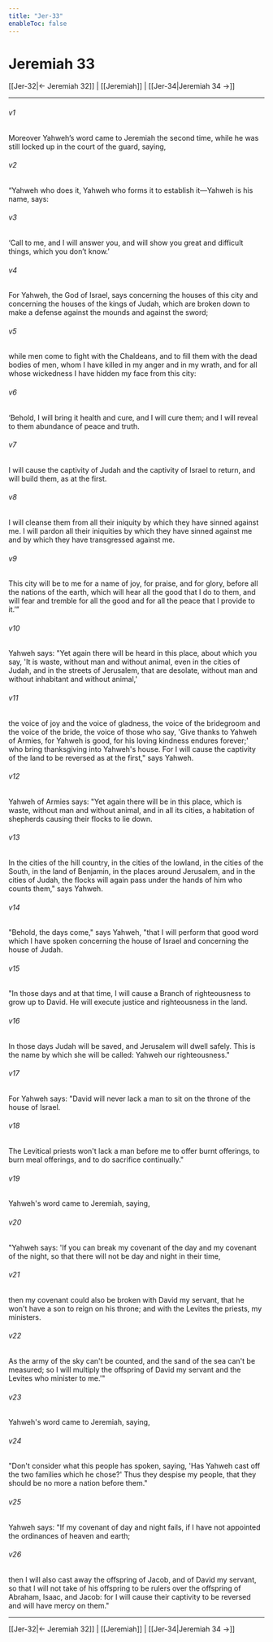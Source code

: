```yaml
---
title: "Jer-33"
enableToc: false
---
```

# Jeremiah 33

[[Jer-32|← Jeremiah 32]] | [[Jeremiah]] | [[Jer-34|Jeremiah 34 →]]
***
###### v1
Moreover Yahweh’s word came to Jeremiah the second time, while he was still locked up in the court of the guard, saying, 

###### v2
“Yahweh who does it, Yahweh who forms it to establish it—Yahweh is his name, says: 

###### v3 
‘Call to me, and I will answer you, and will show you great and difficult things, which you don’t know.’ 

###### v4
For Yahweh, the God of Israel, says concerning the houses of this city and concerning the houses of the kings of Judah, which are broken down to make a defense against the mounds and against the sword; 

###### v5
while men come to fight with the Chaldeans, and to fill them with the dead bodies of men, whom I have killed in my anger and in my wrath, and for all whose wickedness I have hidden my face from this city: 

###### v6
‘Behold, I will bring it health and cure, and I will cure them; and I will reveal to them abundance of peace and truth. 

###### v7 
I will cause the captivity of Judah and the captivity of Israel to return, and will build them, as at the first. 

###### v8 
I will cleanse them from all their iniquity by which they have sinned against me. I will pardon all their iniquities by which they have sinned against me and by which they have transgressed against me. 

###### v9
This city will be to me for a name of joy, for praise, and for glory, before all the nations of the earth, which will hear all the good that I do to them, and will fear and tremble for all the good and for all the peace that I provide to it.’”

###### v10 
Yahweh says: "Yet again there will be heard in this place, about which you say, 'It is waste, without man and without animal, even in the cities of Judah, and in the streets of Jerusalem, that are desolate, without man and without inhabitant and without animal,' 

###### v11 
the voice of joy and the voice of gladness, the voice of the bridegroom and the voice of the bride, the voice of those who say, 'Give thanks to Yahweh of Armies, for Yahweh is good, for his loving kindness endures forever;' who bring thanksgiving into Yahweh's house. For I will cause the captivity of the land to be reversed as at the first," says Yahweh. 

###### v12 
Yahweh of Armies says: "Yet again there will be in this place, which is waste, without man and without animal, and in all its cities, a habitation of shepherds causing their flocks to lie down. 

###### v13 
In the cities of the hill country, in the cities of the lowland, in the cities of the South, in the land of Benjamin, in the places around Jerusalem, and in the cities of Judah, the flocks will again pass under the hands of him who counts them," says Yahweh. 

###### v14 
"Behold, the days come," says Yahweh, "that I will perform that good word which I have spoken concerning the house of Israel and concerning the house of Judah. 

###### v15 
"In those days and at that time, I will cause a Branch of righteousness to grow up to David. He will execute justice and righteousness in the land. 

###### v16 
In those days Judah will be saved, and Jerusalem will dwell safely. This is the name by which she will be called: Yahweh our righteousness." 

###### v17 
For Yahweh says: "David will never lack a man to sit on the throne of the house of Israel. 

###### v18 
The Levitical priests won't lack a man before me to offer burnt offerings, to burn meal offerings, and to do sacrifice continually." 

###### v19 
Yahweh's word came to Jeremiah, saying, 

###### v20 
"Yahweh says: 'If you can break my covenant of the day and my covenant of the night, so that there will not be day and night in their time, 

###### v21 
then my covenant could also be broken with David my servant, that he won't have a son to reign on his throne; and with the Levites the priests, my ministers. 

###### v22 
As the army of the sky can't be counted, and the sand of the sea can't be measured; so I will multiply the offspring of David my servant and the Levites who minister to me.'" 

###### v23 
Yahweh's word came to Jeremiah, saying, 

###### v24 
"Don't consider what this people has spoken, saying, 'Has Yahweh cast off the two families which he chose?' Thus they despise my people, that they should be no more a nation before them." 

###### v25 
Yahweh says: "If my covenant of day and night fails, if I have not appointed the ordinances of heaven and earth; 

###### v26 
then I will also cast away the offspring of Jacob, and of David my servant, so that I will not take of his offspring to be rulers over the offspring of Abraham, Isaac, and Jacob: for I will cause their captivity to be reversed and will have mercy on them."

***
[[Jer-32|← Jeremiah 32]] | [[Jeremiah]] | [[Jer-34|Jeremiah 34 →]]
